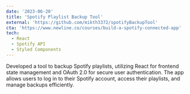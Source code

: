 ```yaml
---
date: '2023-06-20'
title: 'Spotify Playlist Backup Tool'
external: 'https://github.com/mikth3372/spotifyBackupTool'
cta: 'https://www.newline.co/courses/build-a-spotify-connected-app'
tech:
  - React
  - Spotify API
  - Styled Components
---
```


Developed a tool to backup Spotify playlists, utilizing React for frontend state management and OAuth 2.0 for secure user authentication. The app allows users to log in to their Spotify account, access their playlists, and manage backups efficiently.
